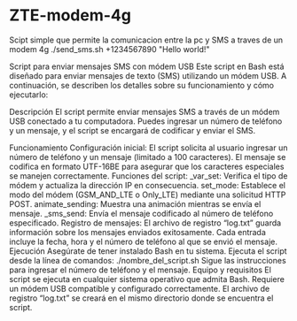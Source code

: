 # ZTE-modem-4g
Scipt simple que permite la comunicacion entre la pc y SMS a traves de un modem 4g 
./send_sms.sh +1234567890 "Hello world!"

Script para enviar mensajes SMS con módem USB
Este script en Bash está diseñado para enviar mensajes de texto (SMS) utilizando un módem USB. A continuación, se describen los detalles sobre su funcionamiento y cómo ejecutarlo:

Descripción
El script permite enviar mensajes SMS a través de un módem USB conectado a tu computadora. Puedes ingresar un número de teléfono y un mensaje, y el script se encargará de codificar y enviar el SMS.

Funcionamiento
Configuración inicial:
El script solicita al usuario ingresar un número de teléfono y un mensaje (limitado a 100 caracteres).
El mensaje se codifica en formato UTF-16BE para asegurar que los caracteres especiales se manejen correctamente.
Funciones del script:
_var_set: Verifica el tipo de módem y actualiza la dirección IP en consecuencia.
set_mode: Establece el modo del módem (GSM_AND_LTE o Only_LTE) mediante una solicitud HTTP POST.
animate_sending: Muestra una animación mientras se envía el mensaje.
_sms_send: Envía el mensaje codificado al número de teléfono especificado.
Registro de mensajes:
El archivo de registro “log.txt” guarda información sobre los mensajes enviados exitosamente.
Cada entrada incluye la fecha, hora y el número de teléfono al que se envió el mensaje.
Ejecución
Asegúrate de tener instalado Bash en tu sistema.
Ejecuta el script desde la línea de comandos: ./nombre_del_script.sh
Sigue las instrucciones para ingresar el número de teléfono y el mensaje.
Equipo y requisitos
El script se ejecuta en cualquier sistema operativo que admita Bash.
Requiere un módem USB compatible y configurado correctamente.
El archivo de registro “log.txt” se creará en el mismo directorio donde se encuentra el script.